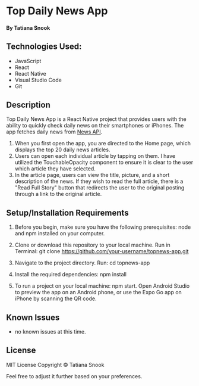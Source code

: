 # Top Daily News App

#### By Tatiana Snook

## Technologies Used:
* JavaScript
* React
* React Native
* Visual Studio Code
* Git

## Description
Top Daily News App is a React Native project that provides users with the ability to quickly check daily news on their smartphones or iPhones. The app fetches daily news from [News API](https://newsapi.org/).

1. When you first open the app, you are directed to the Home page, which displays the top 20 daily news articles.
2. Users can open each individual article by tapping on them. I have utilized the TouchableOpacity component to ensure it is clear to the user which article they have selected.
3. In the article page, users can view the title, picture, and a short description of the news. If they wish to read the full article, there is a "Read Full Story" button that redirects the user to the original posting through a link to the original article.

## Setup/Installation Requirements
1.  Before you begin, make sure you have the following prerequisites: node and npm installed on your computer.

2. Clone or download this repository to your local machine. Run in Terminal: git clone https://github.com/your-username/topnews-app.git 

3. Navigate to the project directory. Run: cd topnews-app

4. Install the required dependencies: npm install

5. To run a project on your local machine: npm start. Open Android Studio to preview the app on an Android phone, or use the Expo Go app on iPhone by scanning the QR code.

## Known Issues

* no known issues at this time.

## License

MIT License Copyright © Tatiana Snook

Feel free to adjust it further based on your preferences.